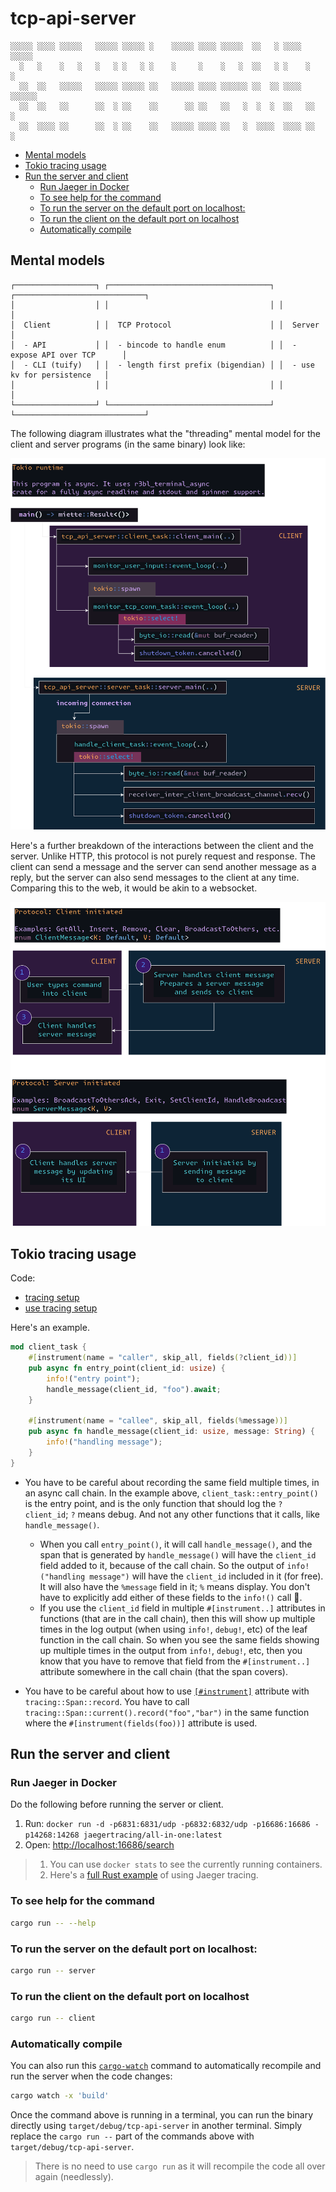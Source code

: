 # tcp-api-server
<a id="markdown-tcp-api-server" name="tcp-api-server"></a>


```
░░░░░ ░░░░ ░░░░░   ░░░░░ ░░░░░ ░    ░░░░░ ░░░░ ░░░░░  ░░   ░ ░░░░ ░░░░░
  ░   ░    ░   ░   ░   ░ ░   ░ ░    ░     ░    ░   ░  ░░   ░ ░    ░   ░
  ░░  ░░   ░░░░░   ░░░░░ ░░░░░ ░░   ░░░░░ ░░░░ ░░░░░░ ░░  ░░ ░░░░ ░░░░░░
  ░░  ░░   ░░      ░░  ░ ░░    ░░      ░░ ░░   ░░   ░  ░  ░  ░░   ░░   ░
  ░░  ░░░░ ░░      ░░  ░ ░░    ░░   ░░░░░ ░░░░ ░░   ░  ░░░░  ░░░░ ░░   ░
```

<!-- Install app from: https://flathub.org/apps/io.github.nokse22.asciidraw -->
<!-- Get glyphs from: https://github.com/r3bl-org/r3bl-ts-utils/blob/main/src/tui-figures/symbols.ts -->

<!-- TOC -->

- [Mental models](#mental-models)
- [Tokio tracing usage](#tokio-tracing-usage)
- [Run the server and client](#run-the-server-and-client)
  - [Run Jaeger in Docker](#run-jaeger-in-docker)
  - [To see help for the command](#to-see-help-for-the-command)
  - [To run the server on the default port on localhost:](#to-run-the-server-on-the-default-port-on-localhost)
  - [To run the client on the default port on localhost](#to-run-the-client-on-the-default-port-on-localhost)
  - [Automatically compile](#automatically-compile)

<!-- /TOC -->

## Mental models
<a id="markdown-mental-models" name="mental-models"></a>


```
┌──────────────────┐ ┌────────────────────────────────────┐ ┌─────────────────────────────┐
│                  │ │                                    │ │                             │
│  Client          │ │  TCP Protocol                      │ │  Server                     │
│  - API           │ │  - bincode to handle enum          │ │  - expose API over TCP      │
│  - CLI (tuify)   │ │  - length first prefix (bigendian) │ │  - use kv for persistence   │
│                  │ │                                    │ │                             │
└──────────────────┘ └────────────────────────────────────┘ └─────────────────────────────┘
```

<!-- Source diagram:
https://asciiflow.com/#/share/eJzFk8FqwkAQhl9lmJOCuRQkNDeRHoQigXrcS0wmunSdDZuNJIggPkEPHvowPo1P0qT0oGQhEAld%2FsMsMzvf%2FgxzQI52hAEXSk1QRRUZDPAgsBQYvE79icCqjl78JrJU2voi8Ha59hY887iXvoZFCsGNrdb589pOuErPnaV3pPn74m25cpBW8xBCo62OteogfZDZk%2BkieTALFy5PHqwlxzohsBq2ESeKgLjYOUgeUJnpnH5b6QbafLNNql3ByBYyrcaPJEW8sVtIpcktZIZSWcJoLTfEiYx4fE8qasznHlJtICOTy9wSx%2FRIctgdZE63y6mX%2FmFDvgfeEDzi8QduiDC9)
-->

The following diagram illustrates what the "threading" mental model for the client and
server programs (in the same binary) look like:

![image](./main_diagram.drawio_1.svg)

Here's a further breakdown of the interactions between the client and the server. Unlike
HTTP, this protocol is not purely request and response. The client can send a message and
the server can send another message as a reply, but the server can also send messages to
the client at any time. Comparing this to the web, it would be akin to a websocket.

![image](./main_diagram.drawio_2.svg)

## Tokio tracing usage
<a id="markdown-tokio-tracing-usage" name="tokio-tracing-usage"></a>

Code:
- [tracing setup](https://github.com/r3bl-org/r3bl-open-core/blob/nazmulidris/refactor-tokio-tracing/terminal_async/src/public_api/tracing_setup.rs)
- [use tracing setup](https://github.com/nazmulidris/rust-scratch/tree/main/tcp-api-server)

Here's an example.

```rust
mod client_task {
    #[instrument(name = "caller", skip_all, fields(?client_id))]
    pub async fn entry_point(client_id: usize) {
        info!("entry point");
        handle_message(client_id, "foo").await;
    }

    #[instrument(name = "callee", skip_all, fields(%message))]
    pub async fn handle_message(client_id: usize, message: String) {
        info!("handling message");
    }
}
```

- You have to be careful about recording the same field multiple times, in an async call
  chain. In the example above, `client_task::entry_point()` is the entry point, and is the
  only function that should log the `?client_id`; `?` means debug. And not any other
  functions that it calls, like `handle_message()`.

  - When you call `entry_point()`, it will call `handle_message()`, and the span that is
    generated by `handle_message()` will have the `client_id` field added to it, because
    of the call chain. So the output of `info!("handling message")` will have the
    `client_id` included in it (for free). It will also have the `%message` field in it;
    `%` means display. You don't have to explicitly add either of these fields to the
    `info!()` call 🎉.
  - If you use the `client_id` field in multiple `#[instrument..]` attributes in functions
    (that are in the call chain), then this will show up multiple times in the log output
    (when using `info!`, `debug!`, etc) of the leaf function in the call chain. So when you
    see the same fields showing up multiple times in the output from `info!`, `debug!`, etc,
    then you know that you have to remove that field from the `#[instrument..]` attribute
    somewhere in the call chain (that the span covers).

- You have to be careful about how to use
  [`[#instrument]`](https://docs.rs/tracing/latest/tracing/attr.instrument.html) attribute
  with `tracing::Span::record`. You have to call
  `tracing::Span::current().record("foo","bar")` in the same function where the
  `#[instrument(fields(foo))]` attribute is used.

## Run the server and client
<a id="markdown-run-the-server-and-client" name="run-the-server-and-client"></a>

### Run Jaeger in Docker
<a id="markdown-run-jaeger-in-docker" name="run-jaeger-in-docker"></a>

Do the following before running the server or client.

1. Run: `docker run -d -p6831:6831/udp -p6832:6832/udp -p16686:16686 -p14268:14268 jaegertracing/all-in-one:latest`
2. Open: <http://localhost:16686/search>

> 1) You can use `docker stats` to see the currently running containers.
> 2) Here's a [full Rust
>    example](https://github.com/open-telemetry/opentelemetry-rust/blob/main/examples/tracing-jaeger/src/main.rs)
>    of using Jaeger tracing.

### To see help for the command
<a id="markdown-to-see-help-for-the-command" name="to-see-help-for-the-command"></a>

```sh
cargo run -- --help
```

### To run the server on the default port on localhost:
<a id="markdown-to-run-the-server-on-the-default-port-on-localhost%3A" name="to-run-the-server-on-the-default-port-on-localhost%3A"></a>

```sh
cargo run -- server
```

### To run the client on the default port on localhost
<a id="markdown-to-run-the-client-on-the-default-port-on-localhost" name="to-run-the-client-on-the-default-port-on-localhost"></a>

```sh
cargo run -- client
```

### Automatically compile
<a id="markdown-automatically-compile" name="automatically-compile"></a>

You can also run this [`cargo-watch`](https://crates.io/crates/cargo-watch) command to
automatically recompile and run the server when the code changes:

```sh
cargo watch -x 'build'
```

Once the command above is running in a terminal, you can run the binary directly using
`target/debug/tcp-api-server` in another terminal. Simply replace the `cargo run --` part
of the commands above with `target/debug/tcp-api-server`.

> There is no need to use `cargo run` as it will recompile the code all over again
> (needlessly).